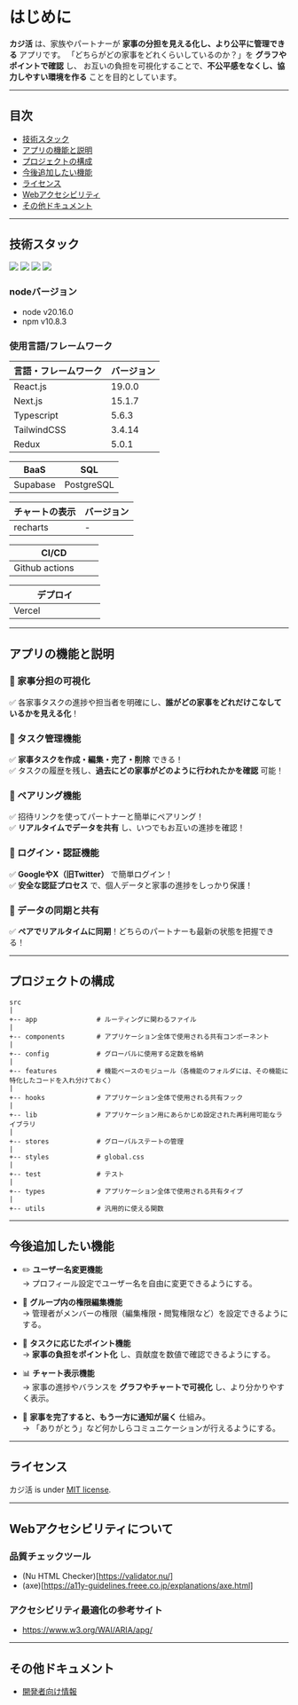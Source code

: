 # はじめに

**カジ活** は、家族やパートナーが **家事の分担を見える化し、より公平に管理できる** アプリです。
「どちらがどの家事をどれくらいしているのか？」を **グラフやポイントで確認** し、
お互いの負担を可視化することで、**不公平感をなくし、協力しやすい環境を作る** ことを目的としています。

---


## 目次

- [技術スタック](#heading-01)
- [アプリの機能と説明](#heading-02)
- [プロジェクトの構成](#heading-03)
- [今後追加したい機能](#heading-04)
- [ライセンス](#heading-05)
- [Webアクセシビリティ](#heading-06)
- [その他ドキュメント](#heading-07)


---


<h2 id="heading-01">技術スタック</h2>
<p style="display: inline">
  <!-- フロントエンドのフレームワーク一覧 -->
  <img src="https://img.shields.io/badge/-Node.js-000000.svg?logo=node.js&style=for-the-badge">
  <img src="https://img.shields.io/badge/-React-20232A?style=for-the-badge&logo=react&logoColor=61DAFB">
  <img src="https://img.shields.io/badge/-Next.js-000000.svg?logo=next.js&style=for-the-badge">
  <img src="https://img.shields.io/badge/-TailwindCSS-000000.svg?logo=tailwindcss&style=for-the-badge">
</p>

### nodeバージョン

- node v20.16.0
- npm v10.8.3

### 使用言語/フレームワーク

| 言語・フレームワーク | バージョン |
| -------------------- | ---------- |
| React.js             | 19.0.0     |
| Next.js              | 15.1.7     |
| Typescript           | 5.6.3      |
| TailwindCSS          | 3.4.14     |
| Redux                | 5.0.1      |

| BaaS     | SQL        |
| -------- | ---------- |
| Supabase | PostgreSQL |

| チャートの表示 | バージョン |
| -------------- | ---------- |
| recharts       | -          |

| CI/CD               |
| ------------------- |
| Github actions 　　 |

| デプロイ            |
| ------------------- |
| Vercel 　　　　　　 |

---


<h2 id="heading-02">アプリの機能と説明</h2>

### 🏡 家事分担の可視化

✅ 各家事タスクの進捗や担当者を明確にし、**誰がどの家事をどれだけこなしているかを見える化**！


### 📝 タスク管理機能

✅ **家事タスクを作成・編集・完了・削除** できる！  
✅ タスクの履歴を残し、**過去にどの家事がどのように行われたかを確認** 可能！


### 🔗 ペアリング機能

✅ 招待リンクを使ってパートナーと簡単にペアリング！  
✅ **リアルタイムでデータを共有** し、いつでもお互いの進捗を確認！


### 🔑 ログイン・認証機能

✅ **GoogleやX（旧Twitter）** で簡単ログイン！  
✅ **安全な認証プロセス** で、個人データと家事の進捗をしっかり保護！


### 🔄 データの同期と共有

✅ **ペアでリアルタイムに同期**！どちらのパートナーも最新の状態を把握できる！


---


<h2 id="heading-03">プロジェクトの構成</h2>

```
src
|
+-- app               # ルーティングに関わるファイル
|
+-- components        # アプリケーション全体で使用される共有コンポーネント
|
+-- config            # グローバルに使用する定数を格納
|
+-- features          # 機能ベースのモジュール（各機能のフォルダには、その機能に特化したコードを入れ分けておく）
|
+-- hooks             # アプリケーション全体で使用される共有フック
|
+-- lib               # アプリケーション用にあらかじめ設定された再利用可能なライブラリ
|
+-- stores            # グローバルステートの管理
|
+-- styles            # global.css
|
+-- test              # テスト
|
+-- types             # アプリケーション全体で使用される共有タイプ
|
+-- utils             # 汎用的に使える関数
```

---


<h2 id="heading-04">今後追加したい機能</h2>

- ✏️ **ユーザー名変更機能**  
  → プロフィール設定でユーザー名を自由に変更できるようにする。

- 🔑 **グループ内の権限編集機能**  
  → 管理者がメンバーの権限（編集権限・閲覧権限など）を設定できるようにする。

- 🎯 **タスクに応じたポイント機能**  
  → **家事の負担をポイント化** し、貢献度を数値で確認できるようにする。

- 📊 **チャート表示機能**  
  → 家事の進捗やバランスを **グラフやチャートで可視化** し、より分かりやすく表示。

- 📢 **家事を完了すると、もう一方に通知が届く** 仕組み。  
  → 「ありがとう」など何かしらコミュニケーションが行えるようにする。


---


<h2 id="heading-05">ライセンス</h2>

カジ活 is under [MIT license](https://en.wikipedia.org/wiki/MIT_License).


---



<h2 id="heading-06">Webアクセシビリティについて</h2>


### 品質チェックツール


- (Nu HTML Checker)[https://validator.nu/]
- (axe)[https://a11y-guidelines.freee.co.jp/explanations/axe.html]



### アクセシビリティ最適化の参考サイト


- https://www.w3.org/WAI/ARIA/apg/

---


<h2 id="heading-07">その他ドキュメント</h2>

- [開発者向け情報](/DEVELOPER.md)
